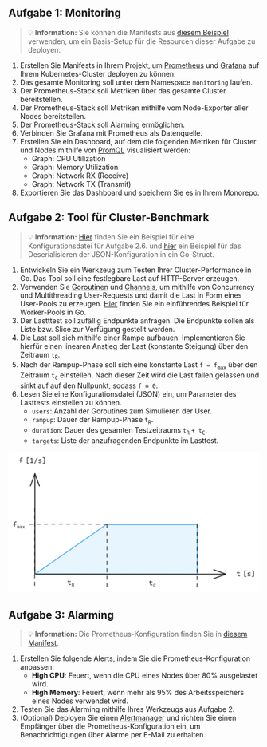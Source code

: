 ## Aufgabe 1: Monitoring

> 💡 **Information:**
> Sie können die Manifests aus [diesem Beispiel](SETUP.md) verwenden, um ein Basis-Setup für die Resourcen dieser Aufgabe zu deployen.

1. Erstellen Sie Manifests in Ihrem Projekt, um [Prometheus](https://prometheus.io/docs/introduction/overview/) und [Grafana](https://grafana.com/docs/grafana/latest/) auf Ihrem Kubernetes-Cluster deployen zu können.
2. Das gesamte Monitoring soll unter dem Namespace `monitoring` laufen.
3. Der Prometheus-Stack soll Metriken über das gesamte Cluster bereitstellen.
4. Der Prometheus-Stack soll Metriken mithilfe vom Node-Exporter aller Nodes bereitstellen.
5. Der Prometheus-Stack soll Alarming ermöglichen.
6. Verbinden Sie Grafana mit Prometheus als Datenquelle.
7. Erstellen Sie ein Dashboard, auf dem die folgenden Metriken für Cluster und Nodes mithilfe von [PromQL](https://prometheus.io/docs/prometheus/latest/querying/basics/) visualisiert werden:
    * Graph: CPU Utilization
    * Graph: Memory Utilization
    * Graph: Network RX (Receive)
    * Graph: Network TX (Transmit)
8. Exportieren Sie das Dashboard und speichern Sie es in Ihrem Monorepo.

## Aufgabe 2: Tool für Cluster-Benchmark

> 💡 **Information:**
> [Hier](load.config.json) finden Sie ein Beispiel für eine Konfigurationsdatei für Aufgabe 2.6. und [hier](config.go) ein Beispiel für das Deserialisieren der JSON-Konfiguration in ein Go-Struct.

1. Entwickeln Sie ein Werkzeug zum Testen Ihrer Cluster-Performance in Go. Das Tool soll eine festlegbare Last auf HTTP-Server erzeugen.
2. Verwenden Sie [Goroutinen](https://go.dev/tour/concurrency/1) und [Channels](https://go.dev/tour/concurrency/2), um mithilfe von Concurrency und Multithreading User-Requests und damit die Last in Form eines User-Pools zu erzeugen. [Hier](https://gobyexample.com/worker-pools) finden Sie ein einführendes Beispiel für Worker-Pools in Go.
3. Der Lastttest soll zufällig Endpunkte anfragen. Die Endpunkte sollen als Liste bzw. Slice zur Verfügung gestellt werden.
4. Die Last soll sich mithilfe einer Rampe aufbauen. Implementieren Sie hierfür einen linearen Anstieg der Last (konstante Steigung) über den Zeitraum `t`<sub>`R`</sub>.
5. Nach der Rampup-Phase soll sich eine konstante Last `f = f`<sub>`max`</sub> über den Zeitraum `t`<sub>`C`</sub> einstellen. Nach dieser Zeit wird die Last fallen gelassen und sinkt auf auf den Nullpunkt, sodass `f = 0`.
6. Lesen Sie eine Konfigurationsdatei (JSON) ein, um Parameter des Lasttests einstellen zu können. 
    - `users`: Anzahl der Goroutines zum Simulieren der User.
    - `rampup`: Dauer der Rampup-Phase `t`<sub>`R`</sub>.
    - `duration`: Dauer des gesamten Testzeitraums `t`<sub>`R`</sub> `+ t`<sub>`C`</sub>.
    - `targets`: Liste der anzufragenden Endpunkte im Lasttest.

![img](load-test-rampup.png)

## Aufgabe 3: Alarming
> 💡 **Information:**
> Die Prometheus-Konfiguration finden Sie in [diesem Manifest](monitoring/prometheus/config-map.yaml).

1. Erstellen Sie folgende Alerts, indem Sie die Prometheus-Konfiguration anpassen:
    - **High CPU**: Feuert, wenn die CPU eines Nodes über 80% ausgelastet wird.
    - **High Memory**: Feuert, wenn mehr als 95% des Arbeitsspeichers eines Nodes verwendet wird.
2. Testen Sie das Alarming mithilfe Ihres Werkzeugs aus Aufgabe 2.
3. (Optional) Deployen Sie einen [Alertmanager](https://prometheus.io/docs/alerting/latest/alertmanager/) und richten Sie einen Empfänger über die Prometheus-Konfiguration ein, um Benachrichtigungen über Alarme per E-Mail zu erhalten.
